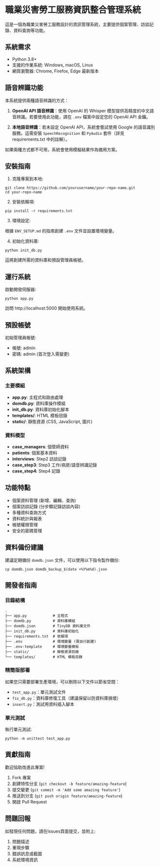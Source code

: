# 職業災害勞工服務資訊整合管理系統

這是一個為職業災害勞工服務設計的資訊管理系統，主要提供個案管理、訪談記錄、資料查詢等功能。

## 系統需求

- Python 3.8+
- 支援的作業系統: Windows, macOS, Linux
- 網頁瀏覽器: Chrome, Firefox, Edge 最新版本

## 語音辨識功能

本系統提供兩種語音辨識的方式：

1. **OpenAI API 語音辨識**：使用 OpenAI 的 Whisper 模型提供高精度的中文語音辨識。若要使用此功能，請在 `.env` 檔案中設定您的 OpenAI API 金鑰。

2. **本地語音辨識**：若未設定 OpenAI API，系統會嘗試使用 Google 的語音識別服務。這需安裝 `SpeechRecognition` 和 `PyAudio` 套件（詳見 requirements.txt 中的註解）。

如果兩種方式都不可用，系統會使用模擬結果作為備用方案。

## 安裝指南

1. 克隆專案到本地:
```
git clone https://github.com/yourusername/your-repo-name.git
cd your-repo-name
```

2. 安裝依賴項:
```
pip install -r requirements.txt
```

3. 環境設定:

根據 `ENV_SETUP.md` 的指南創建 `.env` 文件並設置環境變量。

4. 初始化資料庫:
```
python init_db.py
```

這將創建所需的資料庫和預設管理員帳號。

## 運行系統

啟動開發伺服器:
```
python app.py
```

訪問 http://localhost:5000 開始使用系統。

## 預設帳號

初始管理員帳號:
- 帳號: admin
- 密碼: admin (首次登入需變更)

## 系統架構

### 主要模組

- **app.py**: 主程式和路由處理
- **domdb.py**: 資料庫操作模組
- **init_db.py**: 資料庫初始化腳本
- **templates/**: HTML 模板目錄
- **static/**: 靜態資源 (CSS, JavaScript, 圖片)

### 資料模型

- **case_managers**: 個管師資料
- **patients**: 個案基本資料
- **interviews**: Step2 訪談記錄
- **case_step3**: Step3 工作/病房/語音辨識記錄
- **case_step4**: Step4 記錄

## 功能特點

- 個案資料管理 (新增、編輯、查詢)
- 個案訪談記錄 (分步驟記錄訪談內容)
- 多種資料查詢方式
- 資料統計與報表
- 帳號權限管理
- 安全的密碼管理

## 資料備份建議

建議定期備份 `domdb.json` 文件，可以使用以下指令製作備份:

```
cp domdb.json domdb_backup_$(date +%Y%m%d).json
```

## 開發者指南

### 目錄結構

```
.
├── app.py            # 主程式
├── domdb.py          # 資料庫模組
├── domdb.json        # TinyDB 資料庫文件
├── init_db.py        # 資料庫初始化
├── requirements.txt  # 依賴項
├── .env              # 環境變量 (需自行創建)
├── .env-template     # 環境變量模板
├── static/           # 靜態資源目錄
└── templates/        # HTML 模板目錄
```

### 精簡版部署

如果您只需要部署生產環境，可以刪除以下文件以節省空間：

- `test_app.py`：單元測試文件
- `fix_db.py`：資料庫修復工具（建議保留以防資料庫損壞）
- `insert.py`：測試用資料插入腳本

### 單元測試

執行單元測試:

```
python -m unittest test_app.py
```

## 貢獻指南

歡迎協助改進此專案!

1. Fork 專案
2. 創建特性分支 (`git checkout -b feature/amazing-feature`)
3. 提交變更 (`git commit -m 'Add some amazing feature'`)
4. 推送到分支 (`git push origin feature/amazing-feature`)
5. 開啟 Pull Request

## 問題回報

如發現任何問題，請在Issues頁面提交，並附上:

1. 問題描述
2. 重現步驟
3. 錯誤訊息或截圖
4. 系統環境資訊 